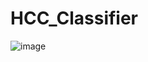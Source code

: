 # HCC_Classifier 

![image](https://github.com/user-attachments/assets/379a9d84-cf60-40d5-8273-ceff024f907b)
